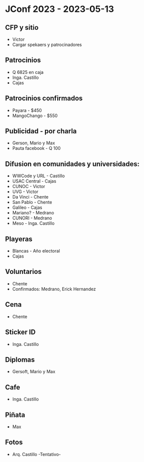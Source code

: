 # JConf 2023 - 2023-05-13

## CFP y sitio

* Victor
* Cargar spekaers y patrocinadores

## Patrocinios

* Q 6825 en caja
* Inga. Castillo
* Cajas

## Patrocinios confirmados

* Payara - $450
* MangoChango - $550

## Publicidad - por charla

* Gerson, Mario y Max
* Pauta facebook - Q 100

## Difusion en comunidades y universidades:

* WWCode y URL - Castillo
* USAC Central - Cajas
* CUNOC - Victor
* UVG - Victor
* Da Vinci - Chente
* San Pablo - Chente
* Galileo - Cajas
* Mariano? - Medrano 
* CUNORI - Medrano
* Meso - Inga. Castillo

## Playeras

* Blancas - Año electoral
* Cajas

## Voluntarios

* Chente
* Confirmados: Medrano, Erick Hernandez

## Cena

* Chente

## Sticker ID

* Inga. Castillo

## Diplomas

* Gersoft, Mario y Max

## Cafe

* Inga. Castillo

## Piñata

* Max 

## Fotos

* Arq. Castillo -Tentativo-

